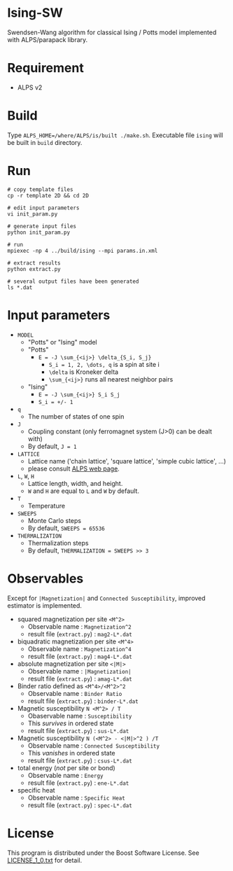 # Ising-SW
Swendsen-Wang algorithm for classical Ising / Potts model implemented with ALPS/parapack library.

# Requirement
- ALPS v2

# Build
Type `ALPS_HOME=/where/ALPS/is/built ./make.sh`.
Executable file `ising` will be built in `build` directory.

# Run

    # copy template files
    cp -r template 2D && cd 2D
    
    # edit input parameters
    vi init_param.py
    
    # generate input files
    python init_param.py
    
    # run
    mpiexec -np 4 ../build/ising --mpi params.in.xml
    
    # extract results
    python extract.py
    
    # several output files have been generated
    ls *.dat

# Input parameters
- `MODEL`
    - "Potts" or "Ising" model
    - "Potts"
        - `E = -J \sum_{<ij>} \delta_{S_i, S_j}`
            - `S_i = 1, 2, \dots, q` is a spin at site i
            - `\delta` is Kroneker delta
            - `\sum_{<ij>}` runs all nearest neighbor pairs
    - "Ising"
        - `E = -J \sum_{<ij>} S_i S_j`
        - `S_i = +/- 1`
- `q`
    - The number of states of one spin
- `J`
    - Coupling constant (only ferromagnet system (J>0) can be dealt with)
    - By default, `J = 1`
- `LATTICE`
    - Lattice name ('chain lattice', 'square lattice', 'simple cubic lattice', ...)
    - please consult [ALPS web page](http://alps.comp-phys.org/mediawiki/index.php/Tutorials:LatticeHOWTO).
- `L`, `W`, `H`
    - Lattice length, width, and height.
    - `W` and `H` are equal to `L` and `W` by default.
- `T`
    - Temperature
- `SWEEPS`
    - Monte Carlo steps
    - By default, `SWEEPS = 65536`
- `THERMALIZATION`
    - Thermalization steps
    - By default, `THERMALIZATION = SWEEPS >> 3`

# Observables
Except for `|Magnetization|` and `Connected Susceptibility`,
improved estimator is implemented.

- squared magnetization per site `<M^2>`
    - Observable name :  `Magnetization^2`
    - result file (`extract.py`) : `mag2-L*.dat`
- biquadratic magnetization per site `<M^4>`
    - Observable name : `Magnetization^4`
    - result file (`extract.py`) : `mag4-L*.dat`
- absolute magnetization per site `<|M|>`
    - Observable name : `|Magnetization|`
    - result file (`extract.py`) : `amag-L*.dat`
- Binder ratio defined as `<M^4>/<M^2>^2`
    - Observable name : `Binder Ratio`
    - result file (`extract.py`) : `binder-L*.dat`
- Magnetic susceptibility `N <M^2> / T`
    - Obaservable name : `Susceptibility`
    - This _survives_ in ordered state
    - result file (`extract.py`) : `sus-L*.dat`
- Magnetic susceptibility `N (<M^2> - <|M|>^2 ) /T`
    - Observable name : `Connected Susceptibility`
    - This _vanishes_ in ordered state
    - result file (`extract.py`) : `csus-L*.dat`
- total energy (_not_ per site or bond)
    - Observable name : `Energy`
    - result file (`extract.py`) : `ene-L*.dat`
- specific heat
    - Observable name : `Specific Heat`
    - result file (`extract.py`) : `spec-L*.dat`

# License
This program is distributed under the Boost Software License.
See [LICENSE_1_0.txt](LICENSE_1_0.txt) for detail.
